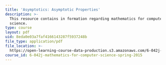 ```yaml
---
title: 'Asymptotics: Asymptotic Properties'
description: >-
  This resource contains in formation regarding mathematics for computer
  science.
type: course
layout: pdf
uid: 8eda0e03a7faf4166143287f5937248b
file_type: application/pdf
file_location: >-
  https://open-learning-course-data-production.s3.amazonaws.com/6-042j-mathematics-for-computer-science-spring-2015/8eda0e03a7faf4166143287f5937248b_MIT6_042JS16_AsymProperti.pdf
course_id: 6-042j-mathematics-for-computer-science-spring-2015
---
```

